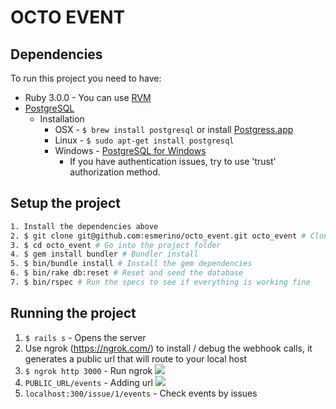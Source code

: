 # OCTO EVENT

## Dependencies

To run this project you need to have:

- Ruby 3.0.0 - You can use [RVM](http://rvm.io)
- [PostgreSQL](http://www.postgresql.org/)
  - Installation
    - OSX - `$ brew install postgresql` or install [Postgress.app](http://postgresapp.com/)
    - Linux - `$ sudo apt-get install postgresql`
    - Windows - [PostgreSQL for Windows](http://www.postgresql.org/download/windows/)
      - If you have authentication issues, try to use 'trust' authorization method.

## Setup the project

```bash
1. Install the dependencies above
2. $ git clone git@github.com:esmerino/octo_event.git octo_event # Clone the project
3. $ cd octo_event # Go into the project folder
4. $ gem install bundler # Bundler install
5. $ bin/bundle install # Install the gem dependencies
6. $ bin/rake db:reset # Reset and seed the database
7. $ bin/rspec # Run the specs to see if everything is working fine
```

## Running the project

1. `$ rails s` - Opens the server
2. Use ngrok (​https://ngrok.com/​) to install / debug the webhook calls, it generates a public url
that will route to your local host
3. `$ ngrok http 3000` - Run ngrok
![](https://user-images.githubusercontent.com/1593562/110227068-335f1280-7ed3-11eb-8547-ff69eabb6c8c.png)
4. `PUBLIC_URL/events` - Adding url
![](https://user-images.githubusercontent.com/1593562/110227092-699c9200-7ed3-11eb-9799-7b5e4ab35a76.png)
5. `localhost:300/issue/1/events` - Check events by issues


